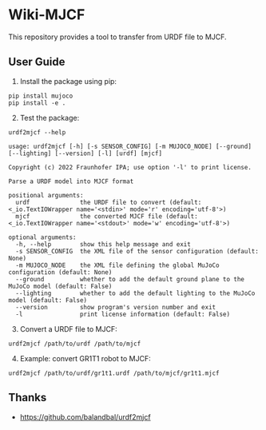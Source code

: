 # Wiki-MJCF

This repository provides a tool to transfer from URDF file to MJCF.

## User Guide

1. Install the package using pip:

```shell
pip install mujoco
pip install -e .
```

2. Test the package:

```shell
urdf2mjcf --help
```

```
usage: urdf2mjcf [-h] [-s SENSOR_CONFIG] [-m MUJOCO_NODE] [--ground] [--lighting] [--version] [-l] [urdf] [mjcf]

Copyright (c) 2022 Fraunhofer IPA; use option '-l' to print license.

Parse a URDF model into MJCF format

positional arguments:
  urdf              the URDF file to convert (default: <_io.TextIOWrapper name='<stdin>' mode='r' encoding='utf-8'>)
  mjcf              the converted MJCF file (default: <_io.TextIOWrapper name='<stdout>' mode='w' encoding='utf-8'>)

optional arguments:
  -h, --help        show this help message and exit
  -s SENSOR_CONFIG  the XML file of the sensor configuration (default: None)
  -m MUJOCO_NODE    the XML file defining the global MuJoCo configuration (default: None)
  --ground          whether to add the default ground plane to the MuJoCo model (default: False)
  --lighting        whether to add the default lighting to the MuJoCo model (default: False)
  --version         show program's version number and exit
  -l                print license information (default: False)
```

3. Convert a URDF file to MJCF:

```shell
urdf2mjcf /path/to/urdf /path/to/mjcf
```

4. Example: convert GR1T1 robot to MJCF:

```shell
urdf2mjcf /path/to/urdf/gr1t1.urdf /path/to/mjcf/gr1t1.mjcf
```

## Thanks

- https://github.com/balandbal/urdf2mjcf